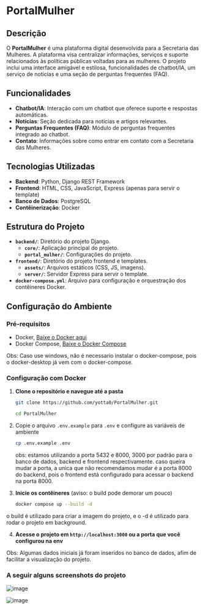 # PortalMulher

## Descrição

O **PortalMulher** é uma plataforma digital desenvolvida para a Secretaria das Mulheres. A plataforma visa centralizar informações, serviços e suporte relacionados às políticas públicas voltadas para as mulheres. O projeto inclui uma interface amigável e estilosa, funcionalidades de chatbot/IA, um serviço de notícias e uma seção de perguntas frequentes (FAQ).

## Funcionalidades

- **Chatbot/IA**: Interação com um chatbot que oferece suporte e respostas automáticas.
- **Notícias**: Seção dedicada para notícias e artigos relevantes.
- **Perguntas Frequentes (FAQ)**: Módulo de perguntas frequentes integrado ao chatbot.
- **Contato**: Informações sobre como entrar em contato com a Secretaria das Mulheres.

## Tecnologias Utilizadas

- **Backend**: Python, Django REST Framework
- **Frontend**: HTML, CSS, JavaScript, Express (apenas para servir o template)
- **Banco de Dados**: PostgreSQL
- **Contêinerização**: Docker

## Estrutura do Projeto

- **`backend/`**: Diretório do projeto Django.
  - **`core/`**: Aplicação principal do projeto.
  - **`portal_mulher/`**: Configurações do projeto.
- **`frontend/`**: Diretório do projeto frontend e templates.
  - **`assets/`**: Arquivos estáticos (CSS, JS, imagens).
  - **`server/`**: Servidor Express para servir o template.
- **`docker-compose.yml`**: Arquivo para configuração e orquestração dos contêineres Docker.

## Configuração do Ambiente

### Pré-requisitos

- Docker, [Baixe o Docker aqui](https://docs.docker.com/get-docker/)
- Docker Compose, [Baixe o Docker Compose](https://docs.docker.com/compose/install/)

Obs: Caso use windows, não é necessario instalar o docker-compose, pois o docker-desktop já vem com o docker-compose.

### Configuração com Docker

1. **Clone o repositório e navegue até a pasta**

   ```bash
   git clone https://github.com/yotta0/PortalMulher.git
   ```
   ```bash
   cd PortalMulher
   ```
2. Copie o arquivo `.env.example` para `.env` e configure as variáveis de ambiente

   ```bash
   cp .env.example .env
   ```
   obs: estamos utilizando a porta 5432 e 8000, 3000 por padrão para o banco de dados, backend e frontend respectivamente.
   caso queira mudar a porta, a unica que não recomendamos mudar é a porta 8000 do backend, pois o frontend está configurado para acessar o backend na porta 8000.

3. **Inicie os contêineres** (aviso: o build pode demorar um pouco)

   ```bash
   docker compose up --build -d
   ```
o build é utilizado para criar a imagem do projeto, e o
-d é utilizado para rodar o projeto em background.

4. **Acesse o projeto em `http://localhost:3000` ou a porta que você configurou na env**

Obs: Algumas dados iniciais já foram inseridos no banco de dados, afim de facilitar a visualização do projeto.



### A seguir alguns screenshots do projeto
![image](https://github.com/user-attachments/assets/8e6c941a-e34a-45d1-8673-a5425cacbaa6)

![image](https://github.com/user-attachments/assets/374d5e7c-e4a9-487b-bc91-5f11f5858257)
